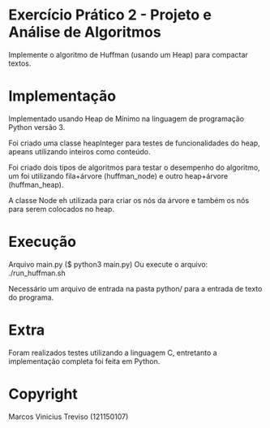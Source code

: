 Exercício Prático 2 - Projeto e Análise de Algoritmos
=========================================================

Implemente o algoritmo de Huffman (usando um Heap) para compactar textos.


Implementação
===============

Implementado usando Heap de Mínimo na linguagem de programação Python versão 3.

Foi criado uma classe heapInteger para testes de funcionalidades do heap, apeans utilizando inteiros como conteúdo.

Foi criado dois tipos de algoritmos para testar o desempenho do algoritmo, um foi utilizando fila+árvore (huffman_node) e outro heap+árvore (huffman_heap).

A classe Node eh utilizada para criar os nós da árvore e também os nós para serem colocados no heap.


Execução
==========

Arquivo main.py ($ python3 main.py)
Ou execute o arquivo: ./run_huffman.sh

Necessário um arquivo de entrada na pasta python/ para a entrada de texto do programa.


Extra
======

Foram realizados testes utilizando a linguagem C, entretanto a implementação completa foi feita em Python.


Copyright
==========
Marcos Vinicius Treviso (121150107)